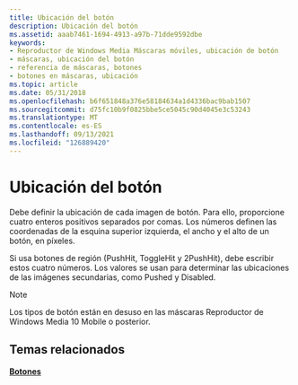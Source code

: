 ```yaml
---
title: Ubicación del botón
description: Ubicación del botón
ms.assetid: aaab7461-1694-4913-a97b-71dde9592dbe
keywords:
- Reproductor de Windows Media Máscaras móviles, ubicación de botón
- máscaras, ubicación del botón
- referencia de máscaras, botones
- botones en máscaras, ubicación
ms.topic: article
ms.date: 05/31/2018
ms.openlocfilehash: b6f651848a376e58184634a1d4336bac9bab1507
ms.sourcegitcommit: d75fc10b9f0825bbe5ce5045c90d4045e3c53243
ms.translationtype: MT
ms.contentlocale: es-ES
ms.lasthandoff: 09/13/2021
ms.locfileid: "126889420"
---
```

# <a name="button-location"></a>Ubicación del botón

Debe definir la ubicación de cada imagen de botón. Para ello, proporcione cuatro enteros positivos separados por comas. Los números definen las coordenadas de la esquina superior izquierda, el ancho y el alto de un botón, en píxeles.

Si usa botones de región (PushHit, ToggleHit y 2PushHit), debe escribir estos cuatro números. Los valores se usan para determinar las ubicaciones de las imágenes secundarias, como Pushed y Disabled.

> [!Note]  
> Los tipos de botón están en desuso en las máscaras Reproductor de Windows Media 10 Mobile o posterior.

 

## <a name="related-topics"></a>Temas relacionados

<dl> <dt>

[**Botones**](buttons.md)
</dt> </dl>

 

 




